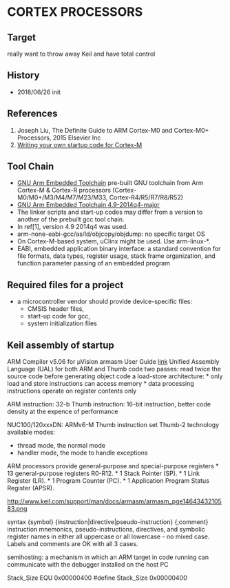 # CORTEX PROCESSORS

## Target
really want to throw away Keil and have total control

## History
* 2018/06/26 init

## References
1. Joseph Liu, The Definite Guide to ARM Cortex-M0 and Cortex-M0+ Processors, 2015 Elsevier Inc
2. [Writing your own startup code for Cortex-M](https://community.arm.com/processors/b/blog/posts/writing-your-own-startup-code-for-cortex-m)

## Tool Chain
* [GNU Arm Embedded Toolchain](https://launchpad.net/gcc-arm-embedded) pre-built GNU toolchain from Arm Cortex-M & Cortex-R processors (Cortex-M0/M0+/M3/M4/M7/M23/M33, Cortex-R4/R5/R7/R8/R52)
* [GNU Arm Embedded Toolchain 4.9-2014q4-major](https://launchpad.net/gcc-arm-embedded/4.9/4.9-2014-q4-major/+download/gcc-arm-none-eabi-4_9-2014q4-20141203-linux.tar.bz2)
* The linker scripts and start-up codes may differ from a version to another of the prebuilt gcc tool chain.
* In ref[1], version 4.9 2014q4 was used.
* arm-none-eabi-gcc/as/ld/objcopy/objdump: no specific target OS
* On Cortex-M-based system, uClinx might be used. Use arm-linux-*.
* EABI, embedded application binary interface: a standard convention for file formats, data types, register usage, stack frame organization, and function parameter passing of an embedded program

## Required files for a project
* a microcontroller vendor should provide device-specific files: 
  * CMSIS header files,
  * start-up code for gcc, 
  * system initialization files

## Keil assembly of startup
ARM Compiler v5.06 for µVision armasm User Guide [link](www.keil.com/support/man/docs/armasm/)
Unified Assembly Language (UAL) for both ARM and Thumb code
two passes: read twice the source code before generating object code
a load-store architecture: 
	* only load and store instructions can access memory
	* data processing instructions operate on register contents only

ARM instruction: 32-b
Thumb instruction: 16-bit instruction, better code density at the expence of performance

NUC100/120xxxDN: ARMv6-M Thumb instruction set
Thumb-2 technology
available modes:
* thread mode, the normal mode
* handler mode, the mode to handle exceptions

ARM processors provide general-purpose and special-purpose registers
	* 13 general-purpose registers R0-R12.
	* 1 Stack Pointer (SP).
	* 1 Link Register (LR).
	* 1 Program Counter (PC).
	* 1 Application Program Status Register (APSR).

http://www.keil.com/support/man/docs/armasm/armasm_pge1464343210583.png

syntax
{symbol} {instruction|directive|pseudo-instruction} {;comment}
instruction mnemonics, pseudo-instructions, directives, and symbolic register names in either all uppercase or all lowercase - no mixed case.
Labels and comments are OK with all 3 cases.

semihosting: a mechanism in which an ARM target in code running can communicate with the debugger installed on the host PC

Stack_Size	EQU	0x00000400
#define Stack_Size 0x00000400
